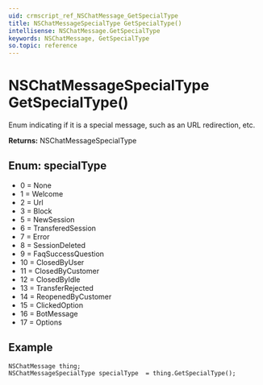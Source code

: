 ```yaml
---
uid: crmscript_ref_NSChatMessage_GetSpecialType
title: NSChatMessageSpecialType GetSpecialType()
intellisense: NSChatMessage.GetSpecialType
keywords: NSChatMessage, GetSpecialType
so.topic: reference
---
```


# NSChatMessageSpecialType GetSpecialType()

Enum indicating if it is a special message, such as an URL redirection, etc.

**Returns:** NSChatMessageSpecialType

## Enum: specialType

* 0 = None
* 1 = Welcome
* 2 = Url
* 3 = Block
* 5 = NewSession
* 6 = TransferedSession
* 7 = Error
* 8 = SessionDeleted
* 9 = FaqSuccessQuestion
* 10 = ClosedByUser
* 11 = ClosedByCustomer
* 12 = ClosedByIdle
* 13 = TransferRejected
* 14 = ReopenedByCustomer
* 15 = ClickedOption
* 16 = BotMessage
* 17 = Options

## Example

```crmscript
NSChatMessage thing;
NSChatMessageSpecialType specialType  = thing.GetSpecialType();
```
